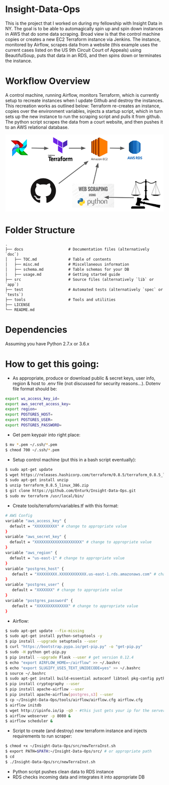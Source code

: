 # Insight-Data-Ops
This is the project that I worked on during my fellowship with Insight Data in NY. The goal is to be able to automagically spin up and spin down instances in AWS that do some data scraping. Broad view is that the control machine copies or creates a new EC2 Terraform instance via Jenkins. The instance, monitored by Airflow, scrapes data from a website (this example uses the current cases listed on the US 9th Circuit Court of Appeals) using BeautifulSoup, puts that data in an RDS, and then spins down or terminates the instance.

# Workflow Overview

A control machine, running Airflow, monitors Terraform, which is currently setup to recreate instances when I update Github and destroy the instances. This recreation works as outlined below: Terraform re-creates an instance, copies over the environment variables, injects a startup script, which in turn sets up the new instance to run the scraping script and pulls it from github. The python script scrapes the data from a court website, and then pushes it to an AWS relational database.

![workflow: Airflow triggers Terraform, which creates a new instance, which pulls the python scraping script from github, the scraping script gets the data from the court website, and pushes it to the AWS relational DB.](https://raw.githubusercontent.com/Enturk/Insight-Data-Ops/master/Insight-Data-Ops_workflow.png)

# Folder Structure
```
.
├── docs                    # Documentation files (alternatively `doc`)
│   ├── TOC.md              # Table of contents
│   ├── misc.md             # Miscellaneous information
│   ├── schema.md           # Table schemas for your DB
│   ├── usage.md            # Getting started guide
├── src                     # Source files (alternatively `lib` or `app`)
├── test                    # Automated tests (alternatively `spec` or `tests`)
├── tools                   # Tools and utilities
├── LICENSE
└── README.md
```

# Dependencies
Assuming you have Python 2.7.x or 3.6.x

# How to get this going:
* As appropriate, produce or download public & secret keys, user info, region & host to .env file (not discussed for security reasons...). Dotenv file format should be: 
```bash
export ws_access_key_id=
export aws_secret_access_key=
export region=
export POSTGRES_HOST=
export POSTGRES_USER=
export POSTGRES_PASSWORD=
```

* Get pem keypair into right place:
```bash
$ mv *.pem ~/.ssh/*.pem
$ chmod 700 ~/.ssh/*.pem
```

* Setup control machine (put this in a bash script eventually):
```bash
$ sudo apt-get update
$ wget https://releases.hashicorp.com/terraform/0.8.5/terraform_0.8.5_linux_386.zip
$ sudo apt-get install unzip
$ unzip terraform_0.8.5_linux_386.zip
$ git clone https://github.com/Enturk/Insight-Data-Ops.git
$ sudo mv terraform /usr/local/bin/
```
* Create tools/terraform/variables.tf with this format:
```bash
# AWS Config
variable "aws_access_key" {
  default = "XXXXXXXXXX" # change to appropriate value
}
variable "aws_secret_key" {
  default = "XXXXXXXXXXXXXXXXXXXXX" # change to appropriate value
}
variable "aws_region" {
  default = "us-east-1" # change to appropriate value
}
variable "postgres_host" {
   default = "XXXXXXXXX.XXXXXXXXXXXX.us-east-1.rds.amazonaws.com" # change to appropriate value
}
variable "postgres_user" {
   default = "XXXXXXX" # change to appropriate value
}
variable "postgres_password" {
   default = "XXXXXXXXXXXXXX" # change to appropriate value
}
```
* Airflow:
```bash
$ sudo apt-get update --fix-missing
$ sudo apt-get install python-setuptools -y
$ pip install --upgrade setuptools --user
$ curl "https://bootstrap.pypa.io/get-pip.py" -o "get-pip.py"
$ sudo -H python get-pip.py
$ pip install --upgrade Flask --user # get version 0.12.4
$ echo "export AIRFLOW_HOME=~/airflow" >> ~/.bashrc
$ echo "export SLUGIFY_USES_TEXT_UNIDECODE=yes" >> ~/.bashrc
$ source ~/.bashrc
$ sudo apt-get install build-essential autoconf libtool pkg-config python-opengl python-imaging python-pyrex python-pyside.qtopengl idle-python2.7 qt4-dev-tools qt4-designer libqtgui4 libqtcore4 libqt4-xml libqt4-test libqt4-script libqt4-network libqt4-dbus python-qt4 python-qt4-gl libgle3 python-dev libssl-dev # No idea which one makes airflow work...
$ pip install cryptography --user
$ pip install apache-airflow --user
$ pip install apache-airflow[postgres,s3] --user
$ cp ~/Insight-Data-Ops/tools/airflow/airflow.cfg airflow.cfg
$ airflow initdb
$ wget http://ipinfo.io/ip -qO - #this just gets your ip for the server...
$ airflow webserver -p 8080 &
$ airflow scheduler &
```
* Script to create (and destroy) new terraform instance and injects requirements to run scraper:
```bash
$ chmod +x ~/Insight-Data-Ops/src/newTerraInst.sh
$ export PATH=$PATH:~/Insight-Data-Ops/src/ # or appropriate path
$ cd 
$ ./Insight-Data-Ops/src/newTerraInst.sh
```
* Python script pushes clean data to RDS instance
* RDS checks incoming data and integrates it into appropriate DB
